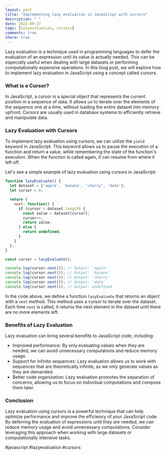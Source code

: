 ```yaml
---
layout: post
title: "Implementing lazy evaluation in JavaScript with cursors"
description: " "
date: 2023-09-27
tags: [lazyevaluation, cursors]
comments: true
share: true
---
```


Lazy evaluation is a technique used in programming languages to defer the evaluation of an expression until its value is actually needed. This can be especially useful when dealing with large datasets or performing computationally expensive operations. In this blog post, we will explore how to implement lazy evaluation in JavaScript using a concept called cursors.

### What is a Cursor?

In JavaScript, a cursor is a special object that represents the current position in a sequence of data. It allows us to iterate over the elements of the sequence one at a time, without loading the entire dataset into memory upfront. Cursors are usually used in database systems to efficiently retrieve and manipulate data.

### Lazy Evaluation with Cursors

To implement lazy evaluation using cursors, we can utilize the `yield` keyword in JavaScript. This keyword allows us to pause the execution of a function and return a value, while remembering the state of the function's execution. When the function is called again, it can resume from where it left off.

Let's see a simple example of lazy evaluation using cursors in JavaScript:

```javascript
function lazyEvaluate() {
  let dataset = ['apple', 'banana', 'cherry', 'date'];
  let cursor = 0;

  return {
    next: function() {
      if (cursor < dataset.length) {
        const value = dataset[cursor];
        cursor++;
        return value;
      } else {
        return undefined;
      }
    }
  };
}

const cursor = lazyEvaluate();

console.log(cursor.next()); // Output: 'apple'
console.log(cursor.next()); // Output: 'banana'
console.log(cursor.next()); // Output: 'cherry'
console.log(cursor.next()); // Output: 'date'
console.log(cursor.next()); // Output: undefined
```

In the code above, we define a function `lazyEvaluate` that returns an object with a `next` method. This method uses a cursor to iterate over the dataset. Each time `next` is called, it returns the next element in the dataset until there are no more elements left.

### Benefits of Lazy Evaluation

Lazy evaluation can bring several benefits to JavaScript code, including:

- Improved performance: By only evaluating values when they are needed, we can avoid unnecessary computations and reduce memory usage.
- Support for infinite sequences: Lazy evaluation allows us to work with sequences that are theoretically infinite, as we only generate values as they are demanded.
- Better code organization: Lazy evaluation promotes the separation of concerns, allowing us to focus on individual computations and compose them later.

### Conclusion

Lazy evaluation using cursors is a powerful technique that can help optimize performance and improve the efficiency of your JavaScript code. By deferring the evaluation of expressions until they are needed, we can reduce memory usage and avoid unnecessary computations. Consider leveraging this approach when working with large datasets or computationally intensive tasks.

#javascript #lazyevaluation #cursors